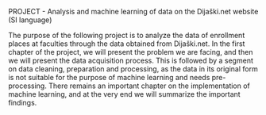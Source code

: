 PROJECT - Analysis and machine learning of data on the Dijaški.net website (SI language)

The purpose of the following project is to analyze the data of enrollment places at faculties through the data obtained from Dijaški.net. In the first chapter of the project, we will present the problem we are facing, and then we will present the data acquisition process. This is followed by a segment on data cleaning, preparation and processing, as the data in its original form is not suitable for the purpose of machine learning and needs pre-processing. There remains an important chapter on the implementation of machine learning, and at the very end we will summarize the important findings.
